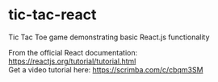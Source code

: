 # tic-tac-react
Tic Tac Toe game demonstrating basic React.js functionality


From the official React documentation: https://reactjs.org/tutorial/tutorial.html 
<br />
Get a video tutorial here: https://scrimba.com/c/cbqm3SM
